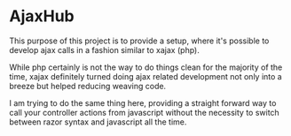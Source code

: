 # AjaxHub
This purpose of this project is to provide a setup, where it's possible to develop ajax calls in a fashion similar to xajax (php).

While php certainly is not the way to do things clean for the majority of the time, xajax definitely turned doing ajax related development not only into a breeze but helped reducing weaving code.

I am trying to do the same thing here, providing a straight forward way to call your controller actions from javascript without the necessity to switch between razor syntax and javascript all the time.

